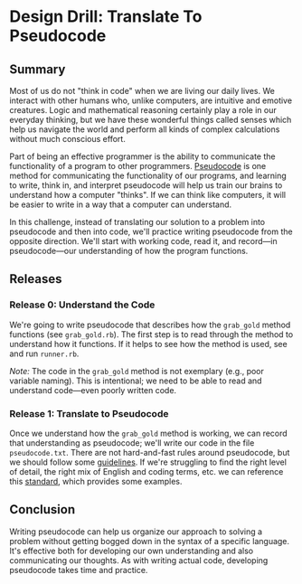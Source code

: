 # Design Drill: Translate To Pseudocode

## Summary
Most of us do not "think in code" when we are living our daily lives. We interact with other humans who, unlike computers, are intuitive and emotive creatures. Logic and mathematical reasoning certainly play a role in our everyday thinking, but we have these wonderful things called senses which help us navigate the world and perform all kinds of complex calculations without much conscious effort.

Part of being an effective programmer is the ability to communicate the functionality of a program to other programmers.  [Pseudocode][pseudocode] is one method for communicating the functionality of our programs, and learning to write, think in, and interpret pseudocode will help us train our brains to understand how a computer "thinks". If we can think like computers, it will be easier to write in a way that a computer can understand.

In this challenge, instead of translating our solution to a problem into pseudocode and then into code, we'll practice writing pseudocode from the opposite direction. We'll start with working code, read it, and record—in pseudocode—our understanding of how the program functions.


## Releases
### Release 0: Understand the Code
We're going to write pseudocode that describes how the `grab_gold` method functions (see `grab_gold.rb`).  The first step is to read through the method to understand how it functions.  If it helps to see how the method is used, see and run `runner.rb`.

*Note:*  The code in the `grab_gold` method is not exemplary (e.g., poor variable naming).  This is intentional; we need to be able to read and understand code—even poorly written code.


### Release 1: Translate to Pseudocode
Once we understand how the `grab_gold` method is working, we can record that understanding as pseudocode; we'll write our code in the file `pseudocode.txt`.  There are not hard-and-fast rules around pseudocode, but we should follow some [guidelines].  If we're struggling to find the right level of detail, the right mix of English and coding terms, etc. we can reference this [standard], which provides some examples.


## Conclusion
Writing pseudocode can help us organize our approach to solving a problem without getting bogged down in the syntax of a specific language.  It's effective both for developing our own understanding and also communicating our thoughts.  As with writing actual code, developing pseudocode takes time and practice.


[pseudocode]: https://en.wikipedia.org/wiki/Pseudocode
[guidelines]: http://www.cs.cornell.edu/Courses/cs482/2003su/handouts/pseudocode.pdf
[standard]: http://users.csc.calpoly.edu/~jdalbey/SWE/pdl_std.html
